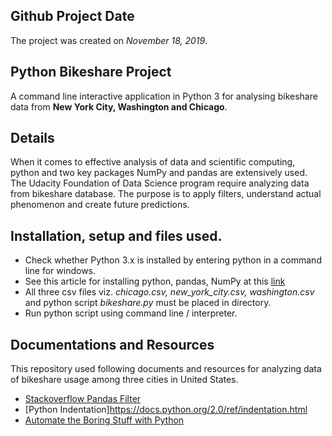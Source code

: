 ## Github Project Date
The project was created on *November 18, 2019*.

## Python Bikeshare Project
A command line interactive application in Python 3 for analysing bikeshare data from **New York City, Washington and Chicago**.

## Details 
When it comes to effective analysis of data and scientific computing, python and two key packages NumPy and pandas are extensively used. The Udacity Foundation of Data Science program require analyzing data from bikeshare database. The purpose is to apply filters, understand actual phenomenon and create future predictions. 

## Installation, setup and files used.
* Check whether Python 3.x is installed by entering python in a command line for windows.
* See this article for installing python, pandas, NumPy at this [link](https://www.dev2qa.com/how-to-install-python-package-numpy-pandas-scipy-matplotlib-on-windows-mac-and-linux/)
* All three csv files viz. *chicago.csv, new_york_city.csv, washington.csv* and python script *bikeshare.py* must be placed in directory.
* Run python script using command line / interpreter.


## Documentations and Resources 
This repository used following documents and resources for analyzing data of bikeshare usage among three cities in United States.  
* [Stackoverflow Pandas Filter](https://stackoverflow.com/questions/23323974/pandas-filter-rows-based-on-multiple-conditions)
* [Python Indentation]https://docs.python.org/2.0/ref/indentation.html
* [Automate the Boring Stuff with Python](https://automatetheboringstuff.com/)


